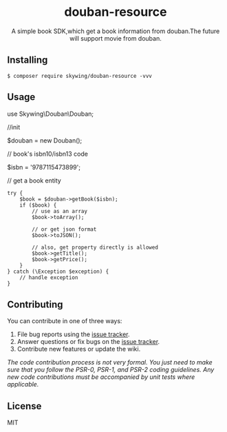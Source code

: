 <h1 align="center"> douban-resource </h1>

<p align="center"> A simple book SDK,which get a book information from douban.The future will support movie from douban.</p>


## Installing

```shell
$ composer require skywing/douban-resource -vvv
```

## Usage
use Skywing\Douban\Douban;

//init  

$douban = new Douban();  

// book's isbn10/isbn13 code  

$isbn = '9787115473899';

// get a book entity  
```
try {
    $book = $douban->getBook($isbn);
    if ($book) {
        // use as an array
        $book->toArray();
        
        // or get json format
        $book->toJSON();
        
        // also, get property directly is allowed
        $book->getTitle();
        $book->getPrice();
    }
} catch (\Exception $exception) {
    // handle exception
}
```


## Contributing

You can contribute in one of three ways:

1. File bug reports using the [issue tracker](https://github.com/skywing/douban-resource/issues).
2. Answer questions or fix bugs on the [issue tracker](https://github.com/skywing/douban-resource/issues).
3. Contribute new features or update the wiki.

_The code contribution process is not very formal. You just need to make sure that you follow the PSR-0, PSR-1, and PSR-2 coding guidelines. Any new code contributions must be accompanied by unit tests where applicable._

## License

MIT
